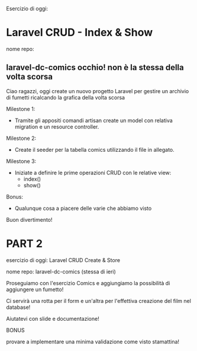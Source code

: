 Esercizio di oggi:

# Laravel CRUD - Index & Show

nome repo:

## laravel-dc-comics occhio! non è la stessa della volta scorsa

Ciao ragazzi,
oggi create un nuovo progetto Laravel per gestire un archivio di fumetti ricalcando la grafica della volta scorsa

Milestone 1:

-   Tramite gli appositi comandi artisan create un model con relativa migration e un resource controller.

Milestone 2:

-   Create il seeder per la tabella comics utilizzando il file in allegato.

Milestone 3:

-   Iniziate a definire le prime operazioni CRUD con le relative view:
    -   index()
    -   show()

Bonus:

-   Qualunque cosa a piacere delle varie che abbiamo visto

Buon divertimento!

# PART 2

esercizio di oggi: Laravel CRUD Create & Store

nome repo: laravel-dc-comics (stessa di ieri)

Proseguiamo con l'esercizio Comics e aggiungiamo la possibilità di aggiungere un fumetto!

Ci servirà una rotta per il form e un'altra per l'effettiva creazione del film nel database!

Aiutatevi con slide e documentazione!

BONUS

provare a implementare una minima validazione come visto stamattina!
